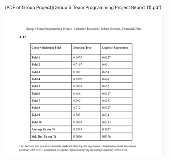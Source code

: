 [PDF of Group Project](Group 5 Team Programming Project Report (1).pdf)


![First page of the Group Project](group_project_ML.png)


